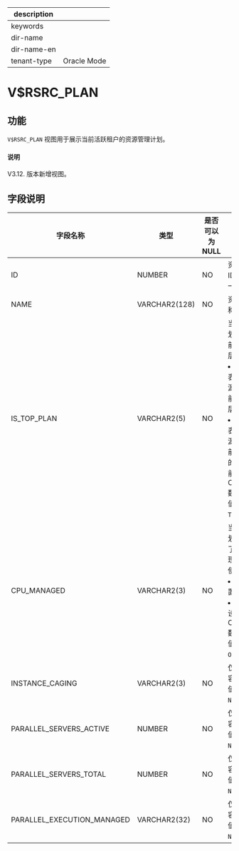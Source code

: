 |description||
|---|---|
|keywords||
|dir-name||
|dir-name-en||
|tenant-type|Oracle Mode|

# V$RSRC_PLAN

## 功能

`V$RSRC_PLAN` 视图用于展示当前活跃租户的资源管理计划。

<main id="notice" type='explain'>
  <h4>说明</h4>
  <p>V3.12. 版本新增视图。</p>
</main>

## 字段说明

|            字段名称            |      类型       | 是否可以为 NULL |                       描述                       |
|----------------------------|---------------|------------|--------------------------------------------------------------------------------|
| ID                         | NUMBER        | NO         | 资源计划 ID，全局唯一。                                  |
| NAME                       | VARCHAR2(128) | NO         | 资源计划名称。                                        |
| IS_TOP_PLAN                | VARCHAR2(5)   | NO         | 当前资源计划是否为当前设定的顶层计划： <li> `TRUE`：表示当前资源计划是当前设定的顶层计划   <li> `FALSE`：表示当前资源计划是当前顶层计划的子计划    目前，OceanBase 数据库中该值固定为 `TRUE`。 |
| CPU_MANAGED                | VARCHAR2(3)   | NO         | 当前资源计划是否设置了参数来管理 CPU 的使用率： <li> `ON`：已设置   <li> `OFF`：未设置    目前，OceanBase 数据库中该值固定为 `ON`。                               |
| INSTANCE_CAGING            | VARCHAR2(3)   | NO         | 仅用于兼容，目前该值固定为 `NULL`。                          |
| PARALLEL_SERVERS_ACTIVE    | NUMBER        | NO         | 仅用于兼容，目前该值固定为 `NULL`。                          |
| PARALLEL_SERVERS_TOTAL     | NUMBER        | NO         | 仅用于兼容，目前该值固定为 `NULL`。                          |
| PARALLEL_EXECUTION_MANAGED | VARCHAR2(32)  | NO         | 仅用于兼容，目前该值固定为 `NULL`。                          |

